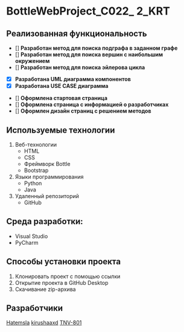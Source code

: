 # BottleWebProject_C022_ 2_KRT

## Реализованная функциональность
- [] **Разработан метод для поиска подграфа в заданном графе**
- [] **Разработан метод для поиска вершин с наибольшим окружением**
- [] **Разработан метод для поиска эйлерова цикла**
- [X] **Разработана UML диаграмма компонентов**
- [X] **Разработана USE CASE диаграмма**
- [] **Оформлена стартовая страница**
- [] **Оформлена страница с информацией о разработчиках**
- [] **Оформлен дизайн страниц с решением методов**


## Используемые технологии
1. Веб-технологии 
   - HTML
   - CSS 
   - Фреймворк Bottle
   - Bootstrap
2. Языки программирования
   - Python
   - Java
3. Удаленный репозиторий 
   - GitHub  


## Среда разработки:
- Visual Studio
- PyCharm


## Способы установки проекта
1. Клонировать проект с помощью ссылки
2. Открытие проекта в GitHub Desktop
3. Скачивание zip-архива


## Разработчики
[Hatemsla](https://github.com/Hatemsla "GitHub профиль")
[kirushaaxd](https://github.com/kirushaaxd "GitHub профиль")
[TNV-801](https://github.com/TNV-801 "GitHub профиль")
